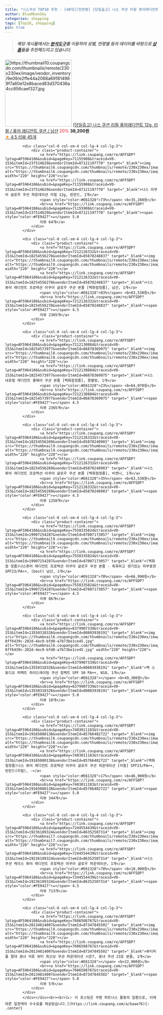 ```yaml
---
title: "나스쿠션 TOP10 추천 - [40대][전연령] [당일출고] 나스 쿠션 리필 퓨어래디언트 12g, 리필 / 퓨어 래디언트 쿠션 / 남산"
author: BlueMoonSky
categories: shopping
tags: [Top10, shopping]
pin: true
---
```


> ##### 해당 게시물에서는 [**분석도구**](https://itemscout.io/)를 이용하여 **성별**, **연령별** 등의 데이터를 바탕으로 [**상품**](https://link.coupang.com/a/baae76)들을 추천해드리고 있습니다.
<div class="container"><div class="row">
            <div class="col-6 col-sm-4 col-lg-4 col-lg-3">
                <div class="product-container">
                    <a href="https://link.coupang.com/re/AFFSDP?lptag=AF5964186&subid=&pageKey=7355225945&traceid=V0-153&itemId=18937028448&vendorItemId=86062974705" target="_blank"><img src="https://thumbnail10.coupangcdn.com/thumbnails/remote/230x230ex/image/vendor_inventory/9e09/e2ffe44a2068a691814969f7a60e12e8baced83d370436a4cc856caef327.jpg" alt="https://thumbnail10.coupangcdn.com/thumbnails/remote/230x230ex/image/vendor_inventory/9e09/e2ffe44a2068a691814969f7a60e12e8baced83d370436a4cc856caef327.jpg" width="220" height="220"></a>
                    <a href="https://link.coupang.com/re/AFFSDP?lptag=AF5964186&subid=&pageKey=7355225945&traceid=V0-153&itemId=18937028448&vendorItemId=86062974705" target="_blank">[당일출고] 나스 쿠션 리필 퓨어래디언트 12g, 리필 / 퓨어 래디언트 쿠션 / 남산</a>
                    <span style="color:#E61328">20%</span> <b>38,200원</b>
                    <br><a href="https://link.coupang.com/re/AFFSDP?lptag=AF5964186&subid=&pageKey=7355225945&traceid=V0-153&itemId=18937028448&vendorItemId=86062974705" target="_blank"><span style="color:#FE9427">★</span> 4.5
                    리뷰 45개</a>
                </div>
            </div>
            
            <div class="col-6 col-sm-4 col-lg-4 col-lg-3">
                <div class="product-container">
                    <a href="https://link.coupang.com/re/AFFSDP?lptag=AF5964186&subid=&pageKey=71155908&traceid=V0-153&itemId=237514629&vendorItemId=87121197770" target="_blank"><img src="https://thumbnail6.coupangcdn.com/thumbnails/remote/230x230ex/image/vendor_inventory/ee4e/37b87247f7d697a7326c62e52e5f8c7a5e1cd2c9d76ff617ca57f43ceb10.JPG" alt="https://thumbnail6.coupangcdn.com/thumbnails/remote/230x230ex/image/vendor_inventory/ee4e/37b87247f7d697a7326c62e52e5f8c7a5e1cd2c9d76ff617ca57f43ceb10.JPG" width="220" height="220"></a>
                    <a href="https://link.coupang.com/re/AFFSDP?lptag=AF5964186&subid=&pageKey=71155908&traceid=V0-153&itemId=237514629&vendorItemId=87121197770" target="_blank">나스 아쿠아 글로우 쿠션 파운데이션 리필 12g, 핀란드, 1개</a>
                    <span style="color:#E61328">73%</span> <b>35,260원</b>
                    <br><a href="https://link.coupang.com/re/AFFSDP?lptag=AF5964186&subid=&pageKey=71155908&traceid=V0-153&itemId=237514629&vendorItemId=87121197770" target="_blank"><span style="color:#FE9427">★</span> 5.0
                    리뷰 64개</a>
                </div>
            </div>
            
            <div class="col-6 col-sm-4 col-lg-4 col-lg-3">
                <div class="product-container">
                    <a href="https://link.coupang.com/re/AFFSDP?lptag=AF5964186&subid=&pageKey=7212126332&traceid=V0-153&itemId=18254556270&vendorItemId=85870248837" target="_blank"><img src="https://thumbnail9.coupangcdn.com/thumbnails/remote/230x230ex/image/vendor_inventory/ebb0/ef563ab6fc47bfea514881ebed19f6e1375bd2b06d084da63c2be159ba0a.jpg" alt="https://thumbnail9.coupangcdn.com/thumbnails/remote/230x230ex/image/vendor_inventory/ebb0/ef563ab6fc47bfea514881ebed19f6e1375bd2b06d084da63c2be159ba0a.jpg" width="220" height="220"></a>
                    <a href="https://link.coupang.com/re/AFFSDP?lptag=AF5964186&subid=&pageKey=7212126332&traceid=V0-153&itemId=18254556270&vendorItemId=85870248837" target="_blank">나스 퓨어 래디언트 프로텍션 아쿠아 글로우 쿠션 본품 [백화점정품], 남산, 1개</a>
                    <span style="color:#E61328">83%</span> <b>63,530원</b>
                    <br><a href="https://link.coupang.com/re/AFFSDP?lptag=AF5964186&subid=&pageKey=7212126332&traceid=V0-153&itemId=18254556270&vendorItemId=85870248837" target="_blank"><span style="color:#FE9427">★</span> 4.5
                    리뷰 2365개</a>
                </div>
            </div>
            
            <div class="col-6 col-sm-4 col-lg-4 col-lg-3">
                <div class="product-container">
                    <a href="https://link.coupang.com/re/AFFSDP?lptag=AF5964186&subid=&pageKey=7212130884&traceid=V0-153&itemId=18254573977&vendorItemId=86878369975" target="_blank"><img src="https://thumbnail8.coupangcdn.com/thumbnails/remote/230x230ex/image/vendor_inventory/6ffa/b6c0e62cba716f943ffd34b52a350042efdcf1ad51d38941aa501fcaf8f2.png" alt="https://thumbnail8.coupangcdn.com/thumbnails/remote/230x230ex/image/vendor_inventory/6ffa/b6c0e62cba716f943ffd34b52a350042efdcf1ad51d38941aa501fcaf8f2.png" width="220" height="220"></a>
                    <a href="https://link.coupang.com/re/AFFSDP?lptag=AF5964186&subid=&pageKey=7212130884&traceid=V0-153&itemId=18254573977&vendorItemId=86878369975" target="_blank">나스 네츄럴 래디언트 롱웨어 쿠션 본품 [백화점정품], 몽블랑, 1개</a>
                    <span style="color:#E61328">23%</span> <b>64,070원</b>
                    <br><a href="https://link.coupang.com/re/AFFSDP?lptag=AF5964186&subid=&pageKey=7212130884&traceid=V0-153&itemId=18254573977&vendorItemId=86878369975" target="_blank"><span style="color:#FE9427">★</span> 4.5
                    리뷰 2365개</a>
                </div>
            </div>
            
            <div class="col-6 col-sm-4 col-lg-4 col-lg-3">
                <div class="product-container">
                    <a href="https://link.coupang.com/re/AFFSDP?lptag=AF5964186&subid=&pageKey=7212126332&traceid=V0-153&itemId=18254556269&vendorItemId=85870248903" target="_blank"><img src="https://thumbnail9.coupangcdn.com/thumbnails/remote/230x230ex/image/vendor_inventory/ebb0/ef563ab6fc47bfea514881ebed19f6e1375bd2b06d084da63c2be159ba0a.jpg" alt="https://thumbnail9.coupangcdn.com/thumbnails/remote/230x230ex/image/vendor_inventory/ebb0/ef563ab6fc47bfea514881ebed19f6e1375bd2b06d084da63c2be159ba0a.jpg" width="220" height="220"></a>
                    <a href="https://link.coupang.com/re/AFFSDP?lptag=AF5964186&subid=&pageKey=7212126332&traceid=V0-153&itemId=18254556269&vendorItemId=85870248903" target="_blank">나스 퓨어 래디언트 프로텍션 아쿠아 글로우 쿠션 본품 [백화점정품], 비엔나, 1개</a>
                    <span style="color:#E61328">35%</span> <b>63,530원</b>
                    <br><a href="https://link.coupang.com/re/AFFSDP?lptag=AF5964186&subid=&pageKey=7212126332&traceid=V0-153&itemId=18254556269&vendorItemId=85870248903" target="_blank"><span style="color:#FE9427">★</span> 4.5
                    리뷰 1258개</a>
                </div>
            </div>
            
            <div class="col-6 col-sm-4 col-lg-4 col-lg-3">
                <div class="product-container">
                    <a href="https://link.coupang.com/re/AFFSDP?lptag=AF5964186&subid=&pageKey=7558335824&traceid=V0-153&itemId=19907254287&vendorItemId=87007173057" target="_blank"><img src="https://thumbnail9.coupangcdn.com/thumbnails/remote/230x230ex/image/vendor_inventory/abeb/133f68dc70977e191c85578a2ca3d4ea45b186de699e6a0d51f9ae26ca91.jpg" alt="https://thumbnail9.coupangcdn.com/thumbnails/remote/230x230ex/image/vendor_inventory/abeb/133f68dc70977e191c85578a2ca3d4ea45b186de699e6a0d51f9ae26ca91.jpg" width="220" height="220"></a>
                    <a href="https://link.coupang.com/re/AFFSDP?lptag=AF5964186&subid=&pageKey=7558335824&traceid=V0-153&itemId=19907254287&vendorItemId=87007173057" target="_blank">(백화점 정품)나스퓨어 래디언트 프로텍션 아쿠아 글로우 쿠션 본품 - 촉촉하고 생기있는 피부표현 SPF23/PA++, (best) 남산, 1개</a>
                    <span style="color:#E61328">70%</span> <b>66,990원</b>
                    <br><a href="https://link.coupang.com/re/AFFSDP?lptag=AF5964186&subid=&pageKey=7558335824&traceid=V0-153&itemId=19907254287&vendorItemId=87007173057" target="_blank"><span style="color:#FE9427">★</span> 4.5
                    리뷰 86개</a>
                </div>
            </div>
            
            <div class="col-6 col-sm-4 col-lg-4 col-lg-3">
                <div class="product-container">
                    <a href="https://link.coupang.com/re/AFFSDP?lptag=AF5964186&subid=&pageKey=6379907339&traceid=V0-153&itemId=13550318326&vendorItemId=80803938191" target="_blank"><img src="https://thumbnail6.coupangcdn.com/thumbnails/remote/230x230ex/image/retail/images/3936829357743050-8ff6439c-202d-4ec0-bfd0-a7b73be1ce45.jpg" alt="https://thumbnail6.coupangcdn.com/thumbnails/remote/230x230ex/image/retail/images/3936829357743050-8ff6439c-202d-4ec0-bfd0-a7b73be1ce45.jpg" width="220" height="220"></a>
                    <a href="https://link.coupang.com/re/AFFSDP?lptag=AF5964186&subid=&pageKey=6379907339&traceid=V0-153&itemId=13550318326&vendorItemId=80803938191" target="_blank">맥 스튜디오 퍼펙트 하이드레이팅 쿠션 컴팩트 SPF 50 PA++, N18, 1개</a>
                    <span style="color:#E61328"></span> <b>49,300원</b>
                    <br><a href="https://link.coupang.com/re/AFFSDP?lptag=AF5964186&subid=&pageKey=6379907339&traceid=V0-153&itemId=13550318326&vendorItemId=80803938191" target="_blank"><span style="color:#FE9427">★</span> 5.0
                    리뷰 18개</a>
                </div>
            </div>
            
            <div class="col-6 col-sm-4 col-lg-4 col-lg-3">
                <div class="product-container">
                    <a href="https://link.coupang.com/re/AFFSDP?lptag=AF5964186&subid=&pageKey=7403011183&traceid=V0-153&itemId=19165080138&vendorItemId=85766482722" target="_blank"><img src="https://thumbnail6.coupangcdn.com/thumbnails/remote/230x230ex/image/vendor_inventory/04cf/2b71ac56c5439c02611b77e08bd54e5c05fafc036b80dc2d531d9366c926.jpg" alt="https://thumbnail6.coupangcdn.com/thumbnails/remote/230x230ex/image/vendor_inventory/04cf/2b71ac56c5439c02611b77e08bd54e5c05fafc036b80dc2d531d9366c926.jpg" width="220" height="220"></a>
                    <a href="https://link.coupang.com/re/AFFSDP?lptag=AF5964186&subid=&pageKey=7403011183&traceid=V0-153&itemId=19165080138&vendorItemId=85766482722" target="_blank">(백화점정품)나스 퓨어 래디언트 프로텍션 아쿠아 글로우 쿠션 파운데이션 [리필] SPF23/PA++, 핀란드(리필), -</a>
                    <span style="color:#E61328">17%</span> <b>46,900원</b>
                    <br><a href="https://link.coupang.com/re/AFFSDP?lptag=AF5964186&subid=&pageKey=7403011183&traceid=V0-153&itemId=19165080138&vendorItemId=85766482722" target="_blank"><span style="color:#FE9427">★</span> 5.0
                    리뷰 344개</a>
                </div>
            </div>
            
            <div class="col-6 col-sm-4 col-lg-4 col-lg-3">
                <div class="product-container">
                    <a href="https://link.coupang.com/re/AFFSDP?lptag=AF5964186&subid=&pageKey=7244554439&traceid=V0-153&itemId=19236109324&vendorItemId=86352507314" target="_blank"><img src="https://thumbnail7.coupangcdn.com/thumbnails/remote/230x230ex/image/vendor_inventory/cd1d/c58dbfbeeb8df75dc4bb04389956b8e36781d6d816dc39715dafe8a9d6a4.jpg" alt="https://thumbnail7.coupangcdn.com/thumbnails/remote/230x230ex/image/vendor_inventory/cd1d/c58dbfbeeb8df75dc4bb04389956b8e36781d6d816dc39715dafe8a9d6a4.jpg" width="220" height="220"></a>
                    <a href="https://link.coupang.com/re/AFFSDP?lptag=AF5964186&subid=&pageKey=7244554439&traceid=V0-153&itemId=19236109324&vendorItemId=86352507314" target="_blank">나스 쿠션 케이스 퓨어 래디언트 프로텍션 아쿠아 글로우 파운데이션, 1개</a>
                    <span style="color:#E61328">78%</span> <b>18,900원</b>
                    <br><a href="https://link.coupang.com/re/AFFSDP?lptag=AF5964186&subid=&pageKey=7244554439&traceid=V0-153&itemId=19236109324&vendorItemId=86352507314" target="_blank"><span style="color:#FE9427">★</span> 4.5
                    리뷰 713개</a>
                </div>
            </div>
            
            <div class="col-6 col-sm-4 col-lg-4 col-lg-3">
                <div class="product-container">
                    <a href="https://link.coupang.com/re/AFFSDP?lptag=AF5964186&subid=&pageKey=7606508767&traceid=V0-153&itemId=20134814007&vendorItemId=87347845502" target="_blank"><img src="https://thumbnail9.coupangcdn.com/thumbnails/remote/230x230ex/image/vendor_inventory/7b23/7211c29eb7f943e20e7e9743149457f3abe8dfa4b5e82f3d66af220ace9c.jpg" alt="https://thumbnail9.coupangcdn.com/thumbnails/remote/230x230ex/image/vendor_inventory/7b23/7211c29eb7f943e20e7e9743149457f3abe8dfa4b5e82f3d66af220ace9c.jpg" width="220" height="220"></a>
                    <a href="https://link.coupang.com/re/AFFSDP?lptag=AF5964186&subid=&pageKey=7606508767&traceid=V0-153&itemId=20134814007&vendorItemId=87347845502" target="_blank">뷰티피플 절대 광녀 석류 워터 최신상 쿠션 파운데이션 시즌7, 광녀 쿠션 23호 본품, 1개</a>
                    <span style="color:#E61328"></span> <b>22,900원</b>
                    <br><a href="https://link.coupang.com/re/AFFSDP?lptag=AF5964186&subid=&pageKey=7606508767&traceid=V0-153&itemId=20134814007&vendorItemId=87347845502" target="_blank"><span style="color:#FE9427">★</span> 5.0
                    리뷰 5개</a>
                </div>
            </div>
            </div></div><br><br>[👉 이 포스팅은 쿠팡 파트너스 활동의 일환으로, 이에 따른 일정액의 수수료를 제공받습니다.](https://link.coupang.com/a/baae76){: .center}